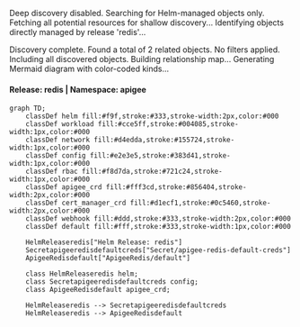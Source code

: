 Deep discovery disabled. Searching for Helm-managed objects only.
Fetching all potential resources for shallow discovery...
Identifying objects directly managed by release 'redis'...

Discovery complete. Found a total of 2 related objects.
No filters applied. Including all discovered objects.
Building relationship map...
Generating Mermaid diagram with color-coded kinds...

#### Release: redis | Namespace: apigee
```mermaid
graph TD;
    classDef helm fill:#f9f,stroke:#333,stroke-width:2px,color:#000
    classDef workload fill:#cce5ff,stroke:#004085,stroke-width:1px,color:#000
    classDef network fill:#d4edda,stroke:#155724,stroke-width:1px,color:#000
    classDef config fill:#e2e3e5,stroke:#383d41,stroke-width:1px,color:#000
    classDef rbac fill:#f8d7da,stroke:#721c24,stroke-width:1px,color:#000
    classDef apigee_crd fill:#fff3cd,stroke:#856404,stroke-width:2px,color:#000
    classDef cert_manager_crd fill:#d1ecf1,stroke:#0c5460,stroke-width:2px,color:#000
    classDef webhook fill:#ddd,stroke:#333,stroke-width:2px,color:#000
    classDef default fill:#fff,stroke:#333,stroke-width:1px,color:#000

    HelmReleaseredis["Helm Release: redis"]
    Secretapigeeredisdefaultcreds["Secret/apigee-redis-default-creds"]
    ApigeeRedisdefault["ApigeeRedis/default"]

    class HelmReleaseredis helm;
    class Secretapigeeredisdefaultcreds config;
    class ApigeeRedisdefault apigee_crd;

    HelmReleaseredis --> Secretapigeeredisdefaultcreds
    HelmReleaseredis --> ApigeeRedisdefault
```
